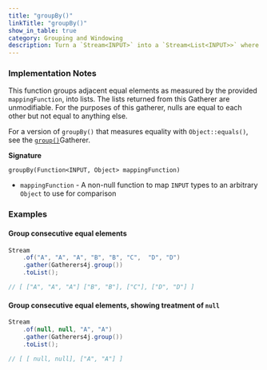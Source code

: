 ```yaml
---
title: "groupBy()"
linkTitle: "groupBy()"
show_in_table: true
category: Grouping and Windowing
description: Turn a `Stream<INPUT>` into a `Stream<List<INPUT>>` where consecutive equal elements are in the same `List` and equality is measured by the given `mappingFunction`.
---
```



### Implementation Notes

This function groups adjacent equal elements as measured by the provided `mappingFunction`, into lists. 
The lists returned from this Gatherer are unmodifiable.
For the purposes of this gatherer, nulls are equal to each other but not equal to anything else. 

For a version of `groupBy()` that measures equality with `Object::equals()`, see the [`group()`](/gatherers/grouping-and-windowing/group/)Gatherer.

**Signature**

`groupBy(Function<INPUT, Object> mappingFunction)`
* `mappingFunction` - A non-null function to map `INPUT` types to an arbitrary `Object` to use for comparison

### Examples

#### Group consecutive equal elements

```java
Stream
    .of("A", "A", "A", "B", "B", "C",  "D", "D")
    .gather(Gatherers4j.group())
    .toList();

// [ ["A", "A", "A"] ["B", "B"], ["C"], ["D", "D"] ]
```


#### Group consecutive equal elements, showing treatment of `null`

```java
Stream
    .of(null, null, "A", "A")
    .gather(Gatherers4j.group())
    .toList();

// [ [ null, null], ["A", "A"] ]
```